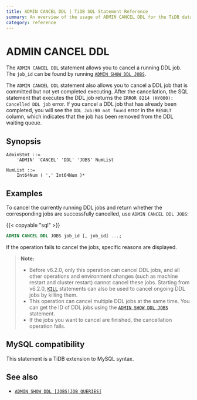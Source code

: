 ```yaml
---
title: ADMIN CANCEL DDL | TiDB SQL Statement Reference
summary: An overview of the usage of ADMIN CANCEL DDL for the TiDB database.
category: reference
---
```


# ADMIN CANCEL DDL

The `ADMIN CANCEL DDL` statement allows you to cancel a running DDL job. The `job_id` can be found by running [`ADMIN SHOW DDL JOBS`](/sql-statements/sql-statement-admin-show-ddl.md).

The `ADMIN CANCEL DDL` statement also allows you to cancel a DDL job that is committed but not yet completed executing. After the cancellation, the SQL statement that executes the DDL job returns the `ERROR 8214 (HY000): Cancelled DDL job` error. If you cancel a DDL job that has already been completed, you will see the `DDL Job:90 not found` error in the `RESULT` column, which indicates that the job has been removed from the DDL waiting queue.

## Synopsis

```ebnf+diagram
AdminStmt ::=
    'ADMIN' 'CANCEL' 'DDL' 'JOBS' NumList

NumList ::=
    Int64Num ( ',' Int64Num )*
```

## Examples

To cancel the currently running DDL jobs and return whether the corresponding jobs are successfully cancelled, use `ADMIN CANCEL DDL JOBS`:

{{< copyable "sql" >}}

```sql
ADMIN CANCEL DDL JOBS job_id [, job_id] ...;
```

If the operation fails to cancel the jobs, specific reasons are displayed.

> **Note:**
>
> - Before v6.2.0, only this operation can cancel DDL jobs, and all other operations and environment changes (such as machine restart and cluster restart) cannot cancel these jobs. Starting from v6.2.0, [`KILL`](/sql-statements/sql-statement-kill.md) statements can also be used to cancel ongoing DDL jobs by killing them. 
> - This operation can cancel multiple DDL jobs at the same time. You can get the ID of DDL jobs using the [`ADMIN SHOW DDL JOBS`](/sql-statements/sql-statement-admin-show-ddl.md) statement.
> - If the jobs you want to cancel are finished, the cancellation operation fails.

## MySQL compatibility

This statement is a TiDB extension to MySQL syntax.

## See also

* [`ADMIN SHOW DDL [JOBS|JOB QUERIES]`](/sql-statements/sql-statement-admin-show-ddl.md)
